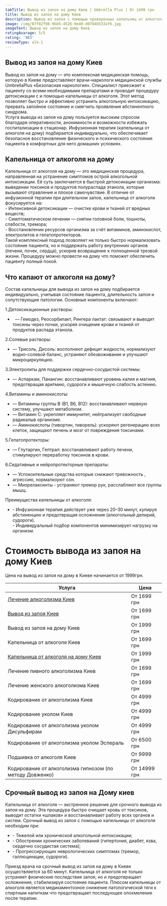 ```yaml
---
tabTitle: Вывод из запоя на дому Киев | Umbrella Plus | От 1499 грн
title: Вывод из запоя на дому Киев
description: Вывод из запоя с помощью проверенных капельниц от алкоголя
image: /img/07f82f98-9bb5-4526-9e40-d0784b533af6.jpg
imageText: Вывод из запоя на дому Киев
ratingAvarage: 5/5
rating: '983'
reviewType: alk-1
---
```


## Вывод из запоя на дому Киев

Вывод из запоя на дому — это комплексная медицинская помощь, которую в Киеве предоставляют врачи-наркологи медицинской службы UmbrellaPlus «Безопасная наркология». Специалист приезжает к пациенту со всеми необходимыми препаратами и проводит процедуру детоксикации с и помощью капельницы от алкоголя. Этот метод позволяет быстро и эффективно устранить алкогольную интоксикацию, прервать запойное состояние и смягчить проявления абстинентного синдрома.  
Услуга вывода из запоя на дому пользуется высоким спросом благодаря оперативности, анонимности и возможности избежать госпитализации в стационар. Инфузионная терапия (капельница от алкоголя на дому) подбирается индивидуально, что обеспечивает безопасное восстановление физического и психического состояния пациента в комфортных для него домашних условиях.

## Капельница от алкоголя на дому

Капельница от алкоголя на дому — это медицинская процедура, направленная на устранение симптомов острой алкогольной интоксикации. Её суть заключается в быстрой детоксикации организма: выведении токсинов и продуктов полураспада этанола, которые вызывают отравление и плохое самочувствие. В отличие от инфузионной терапии при длительном запое, капельница от алкоголя фокусируется на:  
- Интенсивной детоксикации — очистке крови и тканей от вредных веществ;  
- Симптоматическом лечении — снятии головной боли, тошноты, слабости, тремора;  
- Восстановлении ресурсов организма за счёт витаминов, аминокислот, электролитов и гепатопротекторов.  
Такой комплексный подход позволяет не только быстро нормализовать состояние пациента, но и поддержать работу внутренних органов (печени, почек, сердца), ускорив возвращение к полноценной трезвой жизни. Процедуру можно провести на дому что поможет обеспечить пациенту полный покой.

## Что капают от алкоголя на дому?

Состав капельницы для вывода из запоя на дому подбирается индивидуально, учитывая состояние пациента, длительность запоя и сопутствующие патологии. Основные компоненты включают:  

1.Детоксикационные растворы:

*   — Гемодез, Реосорбилакт, Рингера лактат: связывают и выводят токсины через почки, ускоряя очищение крови и тканей от продуктов распада этанола.  


2.Солевые растворы:

* — Трисоль, Дисоль: восполняют дефицит жидкости, нормализуют водно-солевой баланс, устраняют обезвоживание и улучшают микроциркуляцию.  

3.Электролиты для поддержки сердечно-сосудистой системы:

* — Аспаркам, Панангин: восстанавливают уровень калия и магния, предотвращая аритмию, судороги и мышечную слабость астению.

4.Витамины и аминокислоты:

* — Витамины группы В (В1, В6, В12): восстанавливают нервную систему, улучшают метаболизм.
* — Витамин С: укрепляет иммунитет, нейтрализует свободные радикалыв организме.
* — Аминокислоты (тивортин, тиворель): ускоряют регенерацию всех клеток, защищают печень и мозг от повреждения токсинами.

5.Гепатопротекторы:

* — Глутаргин, Гептрал: восстанавливают работу печени, стимулируют переработку токсинов в крови.

6.Седативные и нейропротекторные препараты:

* — Успокоительные средства которые снижают тревожность , агрессию, нормализуют сон.
* — Миорелаксинты - устраняют тремор рук, расслабляют все группы мышц.

Преимущества капельницы от алкоголя:

* \- Инфузионная терапия действует уже через 20–30 минут, купируя абстиненцию и предотвращая осложнения (алкогольный делирий, судороги).  
  \- Индивидуальный подбор компонентов минимизирует нагрузку на организм. 

# Стоимость вывода из запоя на дому Киев

Цена на вывод из запоя на дому в Киеве начинается от 1999грн.

| Услуга                                                                                                       | Цена         |
| ------------------------------------------------------------------------------------------------------------ | ------------ |
| [Лечение алкоголизма Киев](https://umbrella-plus.com.ua/kiev/lechenie-alkogolizma-kiev/)                     | От 1699 грн  |
| [Вывод из запоя Киев](https://umbrella-plus.com.ua/kiev/vivod-iz-zapoia-kiev/)                               | От 1699 грн  |
| Вывод из запоя на дому Киев                                                                                  | От 1999 грн  |
| Капельница от алкоголя Киев                                                                                  | От 1699 грн  |
| [Капельница от алкоголя на дому Киев](https://umbrella-plus.com.ua/kiev/kapelnica_ot_alkogola_na_domy_kiev/) | От 1999 грн  |
| Лечение пивного алкоголизма Киев                                                                             | От 1699 грн  |
| Лечение женского алкоголизма Киев                                                                            | От 1699 грн  |
| Кодирование от алкоголизма Киев                                                                              | От 4999 грн  |
| Кодирование уколом Киев                                                                                      | От 4999 грн  |
| Кодирование от алкоголизма уколом Дисульфирам                                                                | От 4999 грн  |
| Кодирование от алкоголизма уколом Эспераль                                                                   | От 6500 грн  |
| Подшивка от алкоголя Киев                                                                                    | От 9999 грн  |
| Кодирование от алкоголизма гипнозом (по методу Довженко)                                                     | От 14999 грн |

## Срочный вывод из запоя на Дому киев

Капельница от алкоголя — экстренное решение для срочного вывода из запоя на дому. Эта процедура быстро очищает кровь от токсинов, выводит остатки «шлаков» и восстанавливает работу всех органов и систем.
Срочный вывод из запоя с помощью капельницы от алкоголя необходим при:  

* \- Тяжелой или хронической алкогольной интоксикации;  
* \- Обострении хронических заболеваний (гипертония, диабет, язва, сердечно сосудистая система);  
* \- Прогрессирующих неврологических симптомах (тремор, галлюцинации, судороги).  

Приезд врача на срочный вывод из запоя на дому в Киеве осуществляется за 60 минут.
Капельница от алкоголя не только устраняет физические последствия запоя, но и предотвращает осложнения, стабилизируя состояние пациента. Плюсом капельницы от алкоголя является медикаментозное снижение патологической тяги к спиртным напиткам что предотвращает последующее опохмеление после терапии.

